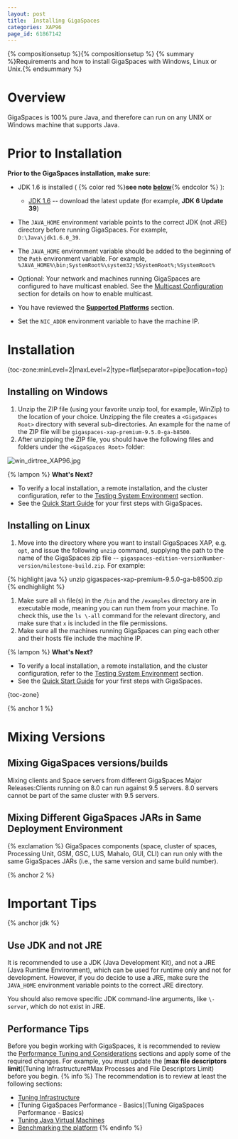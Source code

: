 ```yaml
---
layout: post
title:  Installing GigaSpaces
categories: XAP96
page_id: 61867142
---
```


{% compositionsetup %}{% compositionsetup %}
{% summary %}Requirements and how to install GigaSpaces with Windows, Linux or Unix.{% endsummary %}

# Overview

GigaSpaces is 100% pure Java, and therefore can run on any UNIX or Windows machine that supports Java.

# Prior to Installation

**Prior to the GigaSpaces installation, make sure**:

- JDK 1.6 is installed (
{% color red %}**see note [below](#jdk)**{% endcolor %}
):
    - [JDK 1.6](http://java.sun.com/javase/downloads/index.jsp) -- download the latest update (for example, **JDK 6 Update 39**)

- The `JAVA_HOME` environment variable points to the correct JDK (not JRE) directory before running GigaSpaces. For example, `D:\Java\jdk1.6.0_39`.
- The `JAVA_HOME` environment variable should be added to the beginning of the `Path` environment variable. For example, `%JAVA_HOME%\bin;SystemRoot%\system32;%SystemRoot%;%SystemRoot%`
- Optional: Your network and machines running GigaSpaces are configured to have multicast enabled. See the [Multicast Configuration](/xap96/2013/03/03/how-to-configure-multicast.html) section for details on how to enable multicast.
- You have reviewed the **[Supported Platforms](/xap96/2013/07/11/supported-platforms.html)** section.
- Set the `NIC_ADDR` environment variable to have the machine IP.

# Installation

{toc-zone:minLevel=2|maxLevel=2|type=flat|separator=pipe|location=top}

## Installing on Windows

1. Unzip the ZIP file (using your favorite unzip tool, for example, WinZip) to the location of your choice. Unzipping the file creates a `<GigaSpaces Root>` directory with several sub-directories. An example for the name of the ZIP file will be `gigaspaces-xap-premium-9.5.0-ga-b8500`.
1. After unzipping the ZIP file, you should have the following files and folders under the `<GigaSpaces Root>` folder:

![win_dirtree_XAP96.jpg](/attachment_files/win_dirtree_XAP96.jpg)

{% lampon %} **What's Next?**

- To verify a local installation, a remote installation, and the cluster configuration, refer to the [Testing System Environment](/xap96/2011/06/19/testing-system-environment.html) section.
- See the [Quick Start Guide](/xap96/2012/07/16/quick-start-guide.html) for your first steps with GigaSpaces.

## Installing on Linux

1. Move into the directory where you want to install GigaSpaces XAP, e.g. `opt`, and issue the following `unzip` command, supplying the path to the name of the GigaSpaces zip file -- `gigaspaces-edition-versionNumber-version/milestone-build.zip`. For example:

{% highlight java %}
unzip gigaspaces-xap-premium-9.5.0-ga-b8500.zip
{% endhighlight %}

1. Make sure all `sh` file(s) in the `/bin` and the `/examples` directory are in executable mode, meaning you can run them from your machine. To check this, use the `ls \-all` command for the relevant directory, and make sure that `x` is included in the file permissions.
1. Make sure all the machines running GigaSpaces can ping each other and their hosts file include the machine IP.

{% lampon %} **What's Next?**

- To verify a local installation, a remote installation, and the cluster configuration, refer to the [Testing System Environment](/xap96/2011/06/19/testing-system-environment.html) section.
- See the [Quick Start Guide](/xap96/2012/07/16/quick-start-guide.html) for your first steps with GigaSpaces.

{toc-zone}

{% anchor 1 %}

# Mixing Versions

## Mixing GigaSpaces versions/builds

Mixing clients and Space servers from different GigaSpaces Major Releases:Clients running on 8.0 can run against 9.5 servers. 8.0 servers cannot be part of the same cluster with 9.5 servers.

## Mixing Different GigaSpaces JARs in Same Deployment Environment

{% exclamation %} GigaSpaces components (space, cluster of spaces, Processing Unit, GSM, GSC, LUS, Mahalo, GUI, CLI) can run only with the same GigaSpaces JARs (i.e., the same version and same build number).

{% anchor 2 %}

# Important Tips

{% anchor jdk %}

## Use JDK and not JRE

It is recommended to use a JDK (Java Development Kit), and not a JRE (Java Runtime Environment), which can be used for runtime only and not for development. However, if you do decide to use a JRE, make sure the `JAVA_HOME` environment variable points to the correct JRE directory.

You should also remove specific JDK command-line arguments, like `\-server`, which do not exist in JRE.

## Performance Tips

Before you begin working with GigaSpaces, it is recommended to review the [Performance Tuning and Considerations](/xap96/2008/09/03/performance-tuning-and-considerations.html) sections and apply some of the required changes. For example, you must update the [**max file descriptors limit**](Tuning Infrastructure#Max Processes and File Descriptors Limit) before you begin.
{% info %}
 The recommendation is to review at least the following sections:

- [Tuning Infrastructure](/xap96/2011/04/27/tuning-infrastructure.html)
- [Tuning GigaSpaces Performance - Basics](Tuning GigaSpaces Performance - Basics)
- [Tuning Java Virtual Machines](/xap96/2011/12/02/tuning-java-virtual-machines.html)
- [Benchmarking the platform](/xap96/2010/01/08/moving-into-production-checklist.html)
{% endinfo %}
